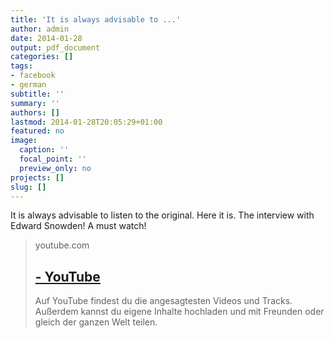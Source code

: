 ```yaml
---
title: 'It is always advisable to ...'
author: admin
date: 2014-01-28
output: pdf_document
categories: []
tags:
- facebook
- german
subtitle: ''
summary: ''
authors: []
lastmod: 2014-01-28T20:05:29+01:00
featured: no
image:
  caption: ''
  focal_point: ''
  preview_only: no
projects: []
slug: []
---
```

It is always advisable to listen to the original. Here it is. The interview with Edward Snowden! A must watch!
> youtube.com
> ## [ - YouTube](https://www.youtube.com/watch?v=4x38jkFlPeg)
>
>Auf YouTube findest du die angesagtesten Videos und Tracks. Außerdem kannst du eigene Inhalte hochladen und mit Freunden oder gleich der ganzen Welt teilen.

